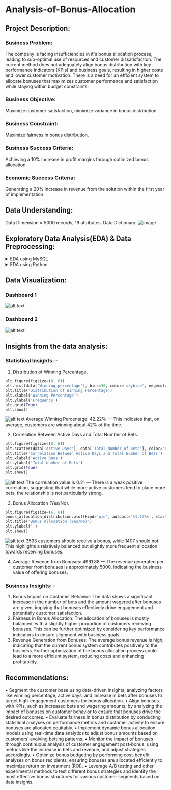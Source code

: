 # Analysis-of-Bonus-Allocation
## Project Description:
### Business Problem:
The company is facing insufficiencies in it's bonus allocation process, leading to sub-optimal use of resources and customer dissatisfaction. The current method does not adequately align bonus distribution with key performance indicators (KPIs) and business goals, resulting in higher costs and lower customer motivation. There is a need for an efficient system to allocate bonuses that maximizes customer performance and satisfaction while staying within budget constraints.
### Business Objective: 
Maximize customer satisfaction, minimize variance in bonus distribution.
### Business Constraint: 
Maximize fairness in bonus distribution.
### Business Success Criteria: 
Achieving a 10% increase in profit margins through optimized bonus allocation.
### Economic Success Criteria: 
Generating a 20% increase in revenue from the solution within the first year of implementation.

## Data Understanding:
Data Dimension = 5000 records, 19 attributes.
Data Dictionary:
![image](https://github.com/user-attachments/assets/f7adeae9-59b8-4344-bde2-c0d9db98b382)

## Exploratory Data Analysis(EDA) & Data Preprocessing:

<details>
  <summary>EDA using MySQL</summary>
	
  ```SQL
create database if not exists bonus_optimization_db;
use bonus_optimization_db;
drop table bonus_alloc;
create table if not exists bonus_alloc (
cust_id INT not null,
f_n VARCHAR(20) NOT NULL,
l_n VARCHAR(20) NOT NULL,
country TEXT NOT NULL,
age INT NOT NULL,
gender VARCHAR(10) NOT NULL,
income_level BIGINT NOT NULL,
win_pert INT NOT NULL,
days_since_last_bet INT NOT NULL,
active_days INT NOT NULL,
total_no_of_bets INT NOT NULL,
total_amt_wagered BIGINT NOT NULL,
avg_bet_amt INT NOT NULL,
no_of_bonus_rcvd INT NOT NULL,
amt_of_bonus_rcvd INT NOT NULL,
rev_from_bonus INT NOT NULL,
incr_bets_after_bonus INT NOT NULL,
incr_wager_after_bonus BIGINT NOT NULL,
should_rcv_bonus INT NOT NULL
);

select * from bonus_alloc;

											# EDA #
# Customer Age statistics:
SELECT 
    AVG(age) AS avg_age,
    MIN(age) AS min_age,
    MAX(age) AS max_age,
    STDDEV(age) AS stddev_age
FROM 
    bonus_alloc;
    
# Income level statistics:    
SELECT 
    AVG(income_level) AS avg_income,
    MIN(income_level) AS min_income,
    MAX(income_level) AS max_income,
    STDDEV(income_level) AS stddev_income
FROM 
    bonus_alloc;
    
# Betting behavior statistics:
SELECT 
    AVG(win_pert) AS avg_winning_percentage,
    MIN(win_pert) AS min_winning_percentage,
    MAX(win_pert) AS max_winning_percentage,
    STDDEV(win_pert) AS stddev_winning_percentage
FROM 
    bonus_alloc;
    
# Total number of bets:
SELECT 
    AVG(total_no_of_bets) AS avg_total_bets,
    MIN(total_no_of_bets) AS min_total_bets,
    MAX(total_no_of_bets) AS max_total_bets,
    STDDEV(total_no_of_bets) AS stddev_total_bets
FROM 
    bonus_alloc;
                                       
# Total Amount wagered:
SELECT 
    AVG(total_amt_wagered) AS avg_total_wagered,
    MIN(total_amt_wagered) AS min_total_wagered,
    MAX(total_amt_wagered) AS max_total_wagered,
    STDDEV(total_amt_wagered) AS stddev_total_wagered
FROM 
    bonus_alloc;
    
# Average bet amount:
SELECT 
    AVG(avg_bet_amt) AS avg_bet_amount,
    MIN(avg_bet_amt) AS min_bet_amount,
    MAX(avg_bet_amt) AS max_bet_amount,
    STDDEV(avg_bet_amt) AS stddev_bet_amount
FROM 
    bonus_alloc;
    
# No of bonuses received:
SELECT 
    AVG(no_of_bonus_rcvd) AS avg_bonuses_received,
    MIN(no_of_bonus_rcvd) AS min_bonuses_received,
    MAX(no_of_bonus_rcvd) AS max_bonuses_received,
    STDDEV(no_of_bonus_rcvd) AS stddev_bonuses_received
FROM 
    bonus_alloc;
    
# Amount of bonuses received:
SELECT 
    AVG(amt_of_bonus_rcvd) AS avg_bonus_amount,
    MIN(amt_of_bonus_rcvd) AS min_bonus_amount,
    MAX(amt_of_bonus_rcvd) AS max_bonus_amount,
    STDDEV(amt_of_bonus_rcvd) AS stddev_bonus_amount
FROM 
    bonus_alloc;

# Revenue from bonuses:
SELECT 
    AVG(rev_from_bonus) AS avg_revenue_from_bonuses,
    MIN(rev_from_bonus) AS min_revenue_from_bonuses,
    MAX(rev_from_bonus) AS max_revenue_from_bonuses,
    STDDEV(rev_from_bonus) AS stddev_revenue_from_bonuses
FROM 
    bonus_alloc;

# Increase in bets after bonus:
SELECT 
    AVG(incr_bets_after_bonus) AS avg_increase_in_bets,
    MIN(incr_bets_after_bonus) AS min_increase_in_bets,
    MAX(incr_bets_after_bonus) AS max_increase_in_bets,
    STDDEV(incr_bets_after_bonus) AS stddev_increase_in_bets
FROM 
    bonus_alloc;

# Increase in wagering after bonus:
SELECT 
    AVG(incr_wager_after_bonus) AS avg_increase_in_wagering,
    MIN(incr_wager_after_bonus) AS min_increase_in_wagering,
    MAX(incr_wager_after_bonus) AS max_increase_in_wagering,
    STDDEV(incr_wager_after_bonus) AS stddev_increase_in_wagering
FROM 
    bonus_alloc;
    
# Unique values in categorical columns
SELECT gender, COUNT(*) AS count
FROM bonus_alloc
GROUP BY gender
ORDER BY count DESC;

SELECT country, COUNT(*) AS count
FROM bonus_alloc
GROUP BY country
ORDER BY count DESC;

# Distribution of numerical columns
SELECT
    FLOOR(age / 10) * 10 AS age_range_start,
    FLOOR(age / 10) * 10 + 9 AS age_range_end,
    COUNT(*) AS frequency
FROM bonus_alloc
GROUP BY age_range_start, age_range_end
ORDER BY age_range_start;

			## Data Preprocessing ##
# combining first name and last name into customer name
set sql_safe_updates = 0;
ALTER TABLE bonus_alloc
ADD COLUMN cust_name VARCHAR(255);
UPDATE bonus_alloc
SET cust_name = CONCAT(f_n, ' ', l_n);

ALTER TABLE bonus_alloc
DROP COLUMN f_n,
DROP COLUMN l_n;

# Outlier analysis:
-- Step 1: Calculate Q1 and Q3 using subqueries

-- This subquery calculates Q1 and Q3 for win_pert
WITH quartiles AS (
    SELECT 
        MIN(CASE WHEN cumulative_percentile >= 25 THEN win_pert END) AS Q1,
        MIN(CASE WHEN cumulative_percentile >= 75 THEN win_pert END) AS Q3
    FROM (
        SELECT 
            win_pert,
            100 * (ROW_NUMBER() OVER (ORDER BY win_pert) - 0.5) / COUNT(*) OVER () AS cumulative_percentile
        FROM bonus_alloc
    ) AS percentiles
)

-- Step 2: Update outliers in win_pert
UPDATE bonus_alloc
SET win_pert = CASE
    -- Replace values less than Q1 range with the minimum value within Q1 range
    WHEN win_pert < (
        SELECT Q1 - 1.5 * (Q3 - Q1)
        FROM quartiles
    ) THEN (
        SELECT MIN(win_pert)
        FROM bonus_alloc
        WHERE win_pert >= (SELECT Q1 FROM quartiles) AND win_pert <= (SELECT Q3 FROM quartiles)
    )
    -- Replace values greater than Q3 range with the maximum value within Q3 range
    WHEN win_pert > (
        SELECT Q3 + 1.5 * (Q3 - Q1)
        FROM quartiles
    ) THEN (
        SELECT MAX(win_pert)
        FROM bonus_alloc
        WHERE win_pert >= (SELECT Q1 FROM quartiles) AND win_pert <= (SELECT Q3 FROM quartiles)
    )
    ELSE win_pert
END;


# importing the clean dataset:
create table if not exists clean_data (
cust_id INT not null,
cust_name VARCHAR(30) NOT NULL,
country TEXT NOT NULL,
age INT NOT NULL,
gender VARCHAR(10) NOT NULL,
income_level BIGINT NOT NULL,
win_pert INT NOT NULL,
days_since_last_bet INT NOT NULL,
active_days INT NOT NULL,
total_no_of_bets INT NOT NULL,
total_amt_wagered BIGINT NOT NULL,
avg_bet_amt INT NOT NULL,
no_of_bonus_rcvd INT NOT NULL,
amt_of_bonus_rcvd INT NOT NULL,
rev_from_bonus INT NOT NULL,
incr_bets_after_bonus INT NOT NULL,
incr_wager_after_bonus BIGINT NOT NULL,
should_rcv_bonus INT NOT NULL
);

# querying insights from the dataset:
select * from clean_data;

#--customer statistics --
select count(distinct(cust_name)) from clean_data;   # 622 unique customers
select count(distinct(country)) from clean_data;     # 223 countries

select count(distinct(income_level)) from clean_data;
select max(income_level) from clean_data;            #149892
select min(income_level) from clean_data;			# 20021
# grouping customers based upon their age and income_level
ALTER TABLE clean_data
ADD COLUMN age_group VARCHAR(20),
ADD COLUMN income_group VARCHAR(20);
set sql_safe_updates = 0;
# --age grouping--
UPDATE clean_data
SET age_group = CASE
    WHEN age BETWEEN 18 AND 25 THEN '18-25'
    WHEN age BETWEEN 26 AND 35 THEN '26-35'
    WHEN age BETWEEN 36 AND 45 THEN '36-45'
    WHEN age BETWEEN 46 AND 55 THEN '46-55'
    WHEN age BETWEEN 56 AND 65 THEN '56-65'
    WHEN age BETWEEN 66 AND 75 THEN '66-75'
    WHEN age > 75 THEN '75+'
    ELSE 'Unknown'
END;
# --income_level grouping --
UPDATE clean_data
SET income_group = CASE
    WHEN income_level BETWEEN 0 AND 30000 THEN '0-30K'
    WHEN income_level BETWEEN 30001 AND 60000 THEN '30K-60K'
    WHEN income_level BETWEEN 60001 AND 90000 THEN '60K-90K'
    WHEN income_level BETWEEN 90001 AND 120000 THEN '90K-120K'
    WHEN income_level BETWEEN 120001 AND 150000 THEN '120K-150K'
    WHEN income_level > 150000 THEN '150K+'
    ELSE 'Unknown'
END;
select * from clean_data;
#-- age group recieving the highest bonus
SELECT age_group, SUM(amt_of_bonus_rcvd) AS total_bonus
FROM clean_data
GROUP BY age_group
ORDER BY total_bonus DESC LIMIT 1;
#-- customer activity in 46-55 age group
select max(income_group) from clean_data
WHERE age_group = '46-55';        #90 -120K

# highest revenue generator age-group:
select age_group, sum(rev_from_bonus) as total_revenue
from clean_data
group by age_group order by total_revenue DESC LIMIT 1;


select avg(total_amt_wagered) from clean_data WHERE age_group = '46-55' AND income_group = '90K-120K';
select max(total_amt_wagered) from clean_data WHERE age_group = '46-55' AND income_group = '90K-120K';

select count(distinct(cust_id)) from clean_data WHERE age_group = '46-55';
select count(distinct(country)) from clean_data WHERE age_group = '46-55';

SELECT AVG(win_pert) AS avg_winning_percentage FROM clean_data
WHERE age_group = '46-55';          #43%
SELECT avg(avg_bet_amt) FROM clean_data WHERE age_group = '46-55';    # 990
select count(distinct(total_no_of_bets)) from clean_data WHERE age_group = '46-55';
```
</details>

<details>
 <summary>EDA using Python</summary>
	
 ```python
import numpy as np
import matplotlib.pyplot as plt
import pandas as pd
import seaborn as sns

raw_data = pd.read_csv(r"C:\Users\mital\Documents\Project-4 (Analysis of Bonus Allocation)\Bonus Allocation Data - Master Data.csv.csv")
raw_data.describe
raw_data.info
# missing values #
raw_data.isna().sum()


from scipy import stats

# Age statistics
age_stats = {
    'Average Age': raw_data['age'].mean(),
    'Median Age': raw_data['age'].median(),
    'Mode Age': raw_data['age'].mode()[0],
    'Minimum Age': raw_data['age'].min(),
    'Maximum Age': raw_data['age'].max(),
    'Range of Age': raw_data['age'].max() - raw_data['age'].min(),
    'Age Variance': raw_data['age'].var(),
    'Age Standard Deviation': raw_data['age'].std(),
    'Age Skewness': raw_data['age'].skew(),
    'Age Kurtosis': raw_data['age'].kurt()
}
age_stats


# Income Level statistics
income_stats = {
    'Average Income': raw_data['income_level'].mean(),
    'Median Income': raw_data['income_level'].median(),
    'Mode Income': raw_data['income_level'].mode()[0],
    'Minimum Income': raw_data['income_level'].min(),
    'Maximum Income': raw_data['income_level'].max(),
    'Range of Income': raw_data['income_level'].max() - raw_data['income_level'].min(),
    'Income Variance': raw_data['income_level'].var(),
    'Income Standard Deviation': raw_data['income_level'].std(),
    'Income Skewness': raw_data['income_level'].skew(),
    'Income Kurtosis': raw_data['income_level'].kurt()
}
income_stats



# Winning Percentage statistics
winning_percentage_stats = {
    'Average Winning Percentage': raw_data['Winning_percentage'].mean(),
    'Median Winning Percentage': raw_data['Winning_percentage'].median(),
    'Mode Winning Percentage': raw_data['Winning_percentage'].mode()[0],
    'Minimum Winning Percentage': raw_data['Winning_percentage'].min(),
    'Maximum Winning Percentage': raw_data['Winning_percentage'].max(),
    'Range of Winning Percentage': raw_data['Winning_percentage'].max() - raw_data['Winning_percentage'].min(),
    'Winning Percentage Variance': raw_data['Winning_percentage'].var(),
    'Winning Percentage Standard Deviation': raw_data['Winning_percentage'].std(),
    'Winning Percentage Skewness': raw_data['Winning_percentage'].skew(),
    'Winning Percentage Kurtosis': raw_data['Winning_percentage'].kurt()
}
winning_percentage_stats



# Total Number of Bets statistics
total_bets_stats = {
    'Average Total Number of Bets': raw_data['Total_Number_of_Bets'].mean(),
    'Median Total Number of Bets': raw_data['Total_Number_of_Bets'].median(),
    'Mode Total Number of Bets': raw_data['Total_Number_of_Bets'].mode()[0],
    'Minimum Total Number of Bets': raw_data['Total_Number_of_Bets'].min(),
    'Maximum Total Number of Bets': raw_data['Total_Number_of_Bets'].max(),
    'Range of Total Number of Bets': raw_data['Total_Number_of_Bets'].max() - raw_data['Total_Number_of_Bets'].min(),
    'Total Number of Bets Variance': raw_data['Total_Number_of_Bets'].var(),
    'Total Number of Bets Standard Deviation': raw_data['Total_Number_of_Bets'].std(),
    'Total Number of Bets Skewness': raw_data['Total_Number_of_Bets'].skew(),
    'Total Number of Bets Kurtosis': raw_data['Total_Number_of_Bets'].kurt()
}
total_bets_stats


# Amount of Bonuses Received statistics
bonus_amount_stats = {
    'Average Amount of Bonuses Received': raw_data['Amount_of_Bonuses_Received'].mean(),
    'Median Amount of Bonuses Received': raw_data['Amount_of_Bonuses_Received'].median(),
    'Mode Amount of Bonuses Received': raw_data['Amount_of_Bonuses_Received'].mode()[0],
    'Minimum Amount of Bonuses Received': raw_data['Amount_of_Bonuses_Received'].min(),
    'Maximum Amount of Bonuses Received': raw_data['Amount_of_Bonuses_Received'].max(),
    'Range of Amount of Bonuses Received': raw_data['Amount_of_Bonuses_Received'].max() - raw_data['Amount_of_Bonuses_Received'].min(),
    'Amount of Bonuses Received Variance': raw_data['Amount_of_Bonuses_Received'].var(),
    'Amount of Bonuses Received Standard Deviation': raw_data['Amount_of_Bonuses_Received'].std(),
    'Amount of Bonuses Received Skewness': raw_data['Amount_of_Bonuses_Received'].skew(),
    'Amount of Bonuses Received Kurtosis': raw_data['Amount_of_Bonuses_Received'].kurt()
}
bonus_amount_stats





import matplotlib.pyplot as plt
import seaborn as sns

# Univariate Analysis - Distribution of Age
plt.figure(figsize=(10, 6))
sns.histplot(raw_data['age'], kde=True, bins=30)
plt.title('Distribution of Customer Age')
plt.xlabel('Age')
plt.ylabel('Frequency')
plt.show()


# Bivariate Analysis - Age vs. Winning Percentage
plt.figure(figsize=(10, 6))
sns.scatterplot(x='age', y='Winning_percentage', data=raw_data)
plt.title('Age vs. Winning Percentage')
plt.xlabel('Age')
plt.ylabel('Winning Percentage')
plt.show()


# Multivariate Analysis - Pair Plot
plt.figure(figsize=(15, 10))
sns.pairplot(raw_data[['age', 'Winning_percentage', 'Total_Number_of_Bets', 'Total_Amount_Wagered']])
plt.suptitle('Pair Plot of Selected Features', y=1.02)
plt.show()


                 ### PREPROCESSING OF DATA ###
                                                
sns.boxplot(raw_data.age)                                                               
sns.boxplot(raw_data.income_level)                        
sns.boxplot(raw_data.Winning_percentage)            
sns.boxplot(raw_data.Days_Since_Last_Bet)
sns.boxplot(raw_data.Active_Days)                         
sns.boxplot(raw_data.Total_Number_of_Bets)    #            
sns.boxplot(raw_data.Total_Amount_Wagered)    #            
sns.boxplot(raw_data.Average_Bet_Amount)      #              
sns.boxplot(raw_data.Number_of_Bonuses_Received)       
sns.boxplot(raw_data.Amount_of_Bonuses_Received)         
sns.boxplot(raw_data.Revenue_from_Bonuses)              
sns.boxplot(raw_data.Increase_in_Bets_After_Bonus)         
sns.boxplot(raw_data.Increase_in_wagering_after_Bonus)    
                                 


# Function to identify outliers using the IQR method
def count_outliers(column):
    Q1 = column.quantile(0.25)
    Q3 = column.quantile(0.75)
    IQR = Q3 - Q1
    lower_bound = Q1 - 1.5 * IQR
    upper_bound = Q3 + 1.5 * IQR
    outliers = ((column < lower_bound) | (column > upper_bound)).sum()
    return outliers

# Apply the outlier counting function to each numerical column
numerical_columns = raw_data.select_dtypes(include=[np.number]).columns
outliers_count = raw_data[numerical_columns].apply(count_outliers)

# Print the number of outliers in each numerical attribute
print("Number of outliers in each numerical attribute:")
print(outliers_count)



IQR = raw_data['Total_Number_of_Bets'].quantile(0.75) - raw_data['Total_Number_of_Bets'].quantile(0.25)
lower_limit = raw_data['Total_Number_of_Bets'].quantile(0.25) - 1.5*IQR
upper_limit = raw_data['Total_Number_of_Bets'].quantile(0.75) + 1.5*IQR
# Replacing the outlier values with the upper and lower limits #
raw_data['Total_Number_of_Bets'] = pd.DataFrame(np.where(raw_data['Total_Number_of_Bets'] > upper_limit, upper_limit, np.where(raw_data['Total_Number_of_Bets'] < lower_limit, lower_limit, raw_data['Total_Number_of_Bets'])))
sns.boxplot(raw_data.Total_Number_of_Bets)


IQR = raw_data['Total_Amount_Wagered'].quantile(0.75) - raw_data['Total_Amount_Wagered'].quantile(0.25)
lower_limit = raw_data['Total_Amount_Wagered'].quantile(0.25) - 1.5*IQR
upper_limit = raw_data['Total_Amount_Wagered'].quantile(0.75) + 1.5*IQR
# Replacing the outlier values with the upper and lower limits #
raw_data['Total_Amount_Wagered'] = pd.DataFrame(np.where(raw_data['Total_Amount_Wagered'] > upper_limit, upper_limit, np.where(raw_data['Total_Amount_Wagered'] < lower_limit, lower_limit, raw_data['Total_Amount_Wagered'])))
sns.boxplot(raw_data.Total_Amount_Wagered)


IQR = raw_data['Average_Bet_Amount'].quantile(0.75) - raw_data['Average_Bet_Amount'].quantile(0.25)
lower_limit = raw_data['Average_Bet_Amount'].quantile(0.25) - 1.5*IQR
upper_limit = raw_data['Average_Bet_Amount'].quantile(0.75) + 1.5*IQR
# Replacing the outlier values with the upper and lower limits #
raw_data['Average_Bet_Amount'] = pd.DataFrame(np.where(raw_data['Average_Bet_Amount'] > upper_limit, upper_limit, np.where(raw_data['Average_Bet_Amount'] < lower_limit, lower_limit, raw_data['Average_Bet_Amount'])))
sns.boxplot(raw_data.Average_Bet_Amount)


# Combine 'first name' and 'last name' into a new column 'cust_name'
raw_data['cust_name'] = raw_data['first_name'] + ' ' + raw_data['last_name']

# Remove the original 'first name' and 'last name' columns
raw_data = raw_data.drop(columns=['first_name', 'last_name'])

# Reorder columns to have 'cust_name' at the first position
columns_order = ['cust_name'] + [col for col in raw_data.columns if col != 'cust_name']
raw_data = raw_data[columns_order]

# Set 'cust_name' as the index of the DataFrame
raw_data.set_index('cust_name', inplace=True)

import mysql.connector
# Database connection details
host = 'localhost'
user = 'root'
password = 'password'
database = 'bonus_optimization_db'

# Establishing the connection
conn = mysql.connector.connect(
    host=host,
    user=user,
    password=password,
    database=database
)
# Creating a cursor object
cursor = conn.cursor()
# pushing the cleaned data to MySQL db
from sqlalchemy import create_engine
engine = create_engine('mysql+pymysql://root:password@Localhost/bonus_optimization_db')
raw_data.to_sql('bonus_info', con=engine, if_exists='replace', index=True)


from sklearn.preprocessing import StandardScaler, OneHotEncoder
from sklearn.compose import ColumnTransformer
from sklearn.impute import SimpleImputer
from sklearn.pipeline import Pipeline


# Encoding of categorical variables
categorical_encoder = OneHotEncoder(handle_unknown='ignore', sparse=False)

# Standardization of numerical features
scaler = StandardScaler()
numerical_cols = ['age','income_level','Winning_percentage',
                  'Days_Since_Last_Bet','Active_Days',
                  'Total_Number_of_Bets','Total_Amount_Wagered',
                  'Average_Bet_Amount','Number_of_Bonuses_Received',
                  'Amount_of_Bonuses_Received','Revenue_from_Bonuses',
                  'Increase_in_Bets_After_Bonus',
                  'Increase_in_wagering_after_Bonus']
                  
categorical_cols = raw_data.select_dtypes(include=['object']).columns
                  
                  

preprocessor = ColumnTransformer(
    transformers=[
        ('num', scaler, numerical_cols),            # Only scaling for numerical columns
        ('cat', categorical_encoder, categorical_cols)  # Only encoding for categorical columns
    ])


# Applying the preprocessing pipeline to the raw data
preprocessed_data = preprocessor.fit_transform(raw_data)

# Converting the preprocessed data back into a DataFrame
preprocessed_data = pd.DataFrame(preprocessed_data, columns=(
    numerical_cols + 
    list(preprocessor.named_transformers_['cat'].get_feature_names_out(categorical_cols))
))

preprocessed_data.shape


#converting dataframe to csv file
raw_data.to_csv('clean_data.csv', index=False)

```
</details>

## Data Visualization:
### Dashboard 1
![alt text](https://github.com/Subham1702/Analysis-of-Bonus-Allocation/blob/main/Screenshot%20(376).png)

### Dashboard 2
![alt text](https://github.com/Subham1702/Analysis-of-Bonus-Allocation/blob/main/Screenshot%20(377).png)

## Insights from the data analysis:
### Statistical Insights: -
1) Distribution of Winning Percentage.
 ``` Python
plt.figure(figsize=(8, 6))
plt.hist(data['Winning_percentage'], bins=30, color='skyblue', edgecolor='black')
plt.title('Distribution of Winning Percentage')
plt.xlabel('Winning Percentage')
plt.ylabel('Frequency')
plt.grid(True)
plt.show()
```
![alt text](https://github.com/Subham1702/Analysis-of-Bonus-Allocation/blob/main/output%20(1).png)
Average Winning Percentage: 42.22% — This indicates that, on average, customers are winning about 42% of the time.

2) Correlation Between Active Days and Total Number of Bets.
 ``` Python
plt.figure(figsize=(8, 6))
plt.scatter(data['Active_Days'], data['Total_Number_of_Bets'], color='green')
plt.title('Correlation Between Active Days and Total Number of Bets')
plt.xlabel('Active Days')
plt.ylabel('Total Number of Bets')
plt.grid(True)
plt.show()
```
![alt text](https://github.com/Subham1702/Analysis-of-Bonus-Allocation/blob/main/output%20(2).png)
The correlation value is 0.21 — There is a weak positive correlation, suggesting that while more active customers tend to place more bets, the relationship is not particularly strong.

3) Bonus Allocation (Yes/No).
 ``` Python
plt.figure(figsize=(6, 6))
bonus_allocation_distribution.plot(kind='pie', autopct='%1.1f%%', startangle=90, colors=['lightblue', 'lightcoral'])
plt.title('Bonus Allocation (Yes/No)')
plt.ylabel('')
plt.show()
```
![alt text](https://github.com/Subham1702/Analysis-of-Bonus-Allocation/blob/main/output%20(3).png)
3593 customers should receive a bonus, while 1407 should not. This highlights a relatively balanced but slightly more frequent allocation towards receiving bonuses.

4) Average Revenue from Bonuses: 4991.88 — The revenue generated per customer from bonuses is approximately 5000, indicating the business value of offering bonuses.   


### Business Insights: -
1) Bonus Impact on Customer Behavior: The data shows a significant increase in the number of bets and the amount wagered after bonuses are given, implying that bonuses effectively drive engagement and potentially customer satisfaction.
2) Fairness in Bonus Allocation: The allocation of bonuses is mostly balanced, with a slightly higher proportion of customers receiving bonuses. This can be further optimized by considering key performance indicators to ensure alignment with business goals.
3) Revenue Generation from Bonuses: The average bonus revenue is high, indicating that the current bonus system contributes positively to the business. Further optimization of the bonus allocation process could lead to a more efficient system, reducing costs and enhancing profitability.

## Recommendations:
•	Segment the customer base using data-driven insights, analyzing factors like winning percentage, active days, and increase in bets after bonuses to target high-engagement customers for bonus allocation.
•	Align bonuses with KPIs, such as increased bets and wagering amounts, by analyzing the impact of bonuses on customer behavior to ensure that bonuses drive the desired outcomes.
•	Evaluate fairness in bonus distribution by conducting statistical analyses on performance metrics and customer activity to ensure bonuses are allocated equitably.
•	Implement dynamic bonus allocation models using real-time data analytics to adjust bonus amounts based on customers' evolving betting patterns.
•	Monitor the impact of bonuses through continuous analysis of customer engagement post-bonus, using metrics like the increase in bets and revenue, and adjust strategies accordingly.
•	Optimize bonus budgeting by performing cost-benefit analyses on bonus recipients, ensuring bonuses are allocated efficiently to maximize return on investment (ROI).
•	Leverage A/B testing and other experimental methods to test different bonus strategies and identify the most effective bonus structures for various customer segments based on data insights.

